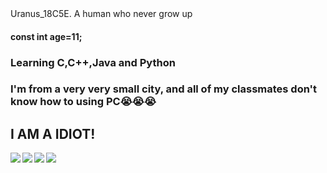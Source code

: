 <div>Uranus_18C5E. A human who never grow up</div>
<h4>const int age=11;</h4>
<p> </p>
<h3>Learning C,C++,Java and Python</h3>
<h3>I'm from a very very small city, and all of my classmates don't know how to using PC😭😭😭</h3>
<h2>I AM A IDIOT!</h2>
<img   align="left" src="https://github-readme-stats.vercel.app/api?username=Uranus-18C5E&locale=en&line_height=33&show_icons=true&hide=&theme=dark&language_icon=github"/>
<p> </p>
<img   align="left" src="https://github-readme-stats.vercel.app/api?username=Uranus-18C5E&locale=en&line_height=33&show_icons=true&hide=&theme=dark&rank_icon=github"/>
<img   align="left" src="https://github-widgetbox.vercel.app/api/profile?username=Uranus-18C5E&data=followers,repositories,stars,commits"/>
<img   align="left" src="https://github-widgetbox.vercel.app/api/skills?languages=javahtml,css,c,cpp,markdown&theme=dark&rank_icon=github"/>
